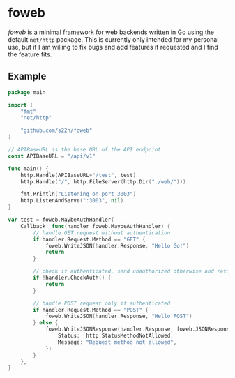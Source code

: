 # foweb

*foweb* is a minimal framework for web backends written in Go using the default
`net/http` package. This is currently only intended for my personal use, but if
I am willing to fix bugs and add features if requested and I find the feature
fits.

## Example

```go
package main

import (
	"fmt"
	"net/http"

	"github.com/s22h/foweb"
)

// APIBaseURL is the base URL of the API endpoint
const APIBaseURL = "/api/v1"

func main() {
	http.Handle(APIBaseURL+"/test", test)
	http.Handle("/", http.FileServer(http.Dir("./web/")))

	fmt.Println("Listening on port 3003")
	http.ListenAndServe(":3003", nil)
}

var test = foweb.MaybeAuthHandler{
	Callback: func(handler foweb.MaybeAuthHandler) {
		// handle GET request without authentication
		if handler.Request.Method == "GET" {
			foweb.WriteJSON(handler.Response, "Hello Go!")
			return
		}

		// check if authenticated, send unauthorized otherwise and return
		if !handler.CheckAuth() {
			return
		}

		// handle POST request only if authenticated
		if handler.Request.Method == "POST" {
			foweb.WriteJSON(handler.Response, "Hello POST")
		} else {
			foweb.WriteJSONResponse(handler.Response, foweb.JSONResponse{
				Status:  http.StatusMethodNotAllowed,
				Message: "Request method not allowed",
			})
		}
	},
}
```

